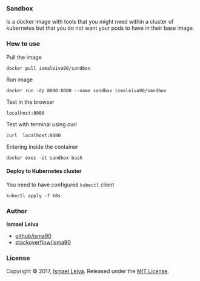 
### Sandbox 

Is a docker image with tools that you might need within a cluster of kubernetes but that you do not want your pods to have in their base image.

### How to use

Pull the image

`docker pull ismaleiva90/sandbox`

Run image

`docker run -dp 8080:8080 --name sandbox ismaleiva90/sandbox` 

Test in the browser

`localhost:8080`

Test with terminal using curl

`curl  localhost:8080` 

Entering inside the container

`docker exec -it sandbox bash`

#### Deploy to Kubernetes cluster

You need to have configured `kubectl` client

`kubectl apply -f k8s`


### Author

**Ismael Leiva**

* [github/isma90](https://github.com/isma90)
* [stackoverflow/isma90](https://stackoverflow.com/users/2043313/isma90?tab=profile)

### License

Copyright © 2017, [Ismael Leiva](https://github.com/isma90).
Released under the [MIT License](LICENSE).
